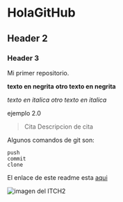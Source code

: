 # HolaGitHub
## Header 2
### Header 3

Mi primer repositorio.

**texto en negrita** __otro texto en negrita__

*texto en italica* _otro texto en italica_

ejemplo 2.0

> Cita
> Descripcion de cita

Algunos comandos de git son:
```
push
commit 
clone
```

El enlace de este readme esta [aqui](https://github.com/armandoreyr/HolaGitHub/edit/main/README.md)

![imagen del ITCH2]()
